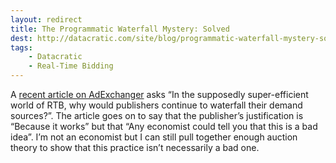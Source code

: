 ```yaml
---
layout: redirect
title: The Programmatic Waterfall Mystery: Solved
dest: http://datacratic.com/site/blog/programmatic-waterfall-mystery-solved
tags:
    - Datacratic
    - Real-Time Bidding
---
```


A [recent article on AdExchanger][ap] asks “In the supposedly super-efficient world of RTB, why would publishers continue to waterfall their demand sources?”. The article goes on to say that the publisher’s justification is “Because it works” but that “Any economist could tell you that this is a bad idea”. I’m not an economist but I can still pull together enough auction theory to show that this practice isn’t necessarily a bad one.

[ap]: http://adexchanger.com/the-sell-sider/the-programmatic-waterfall-mystery/